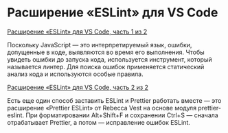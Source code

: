 # Расширение «ESLint» для VS Code

[Расширение «ESLint» для VS Code, часть 1 из 2](https://tokmakov.msk.ru/blog/item/713)

Поскольку JavaScript — это интерпретируемый язык, ошибки, допущенные в коде, выявляются во время его выполнения. Чтобы увидеть ошибки до запуска кода, используется инструмент, который называется линтер. Для поиска ошибок применяется статический анализ кода и используются особые правила.

[Расширение «ESLint» для VS Code, часть 2 из 2](https://tokmakov.msk.ru/blog/item/714)

Есть еще один способ заставить ESLint и Prettier работать вместе — это расширение «Prettier ESLint» от Rebecca Vest на основе модуля prettier-eslint. При форматировании Alt+Shift+F и сохранении Ctrl+S — сначала отрабатывает Prettier, а потом — исправление ошибок ESLint.

